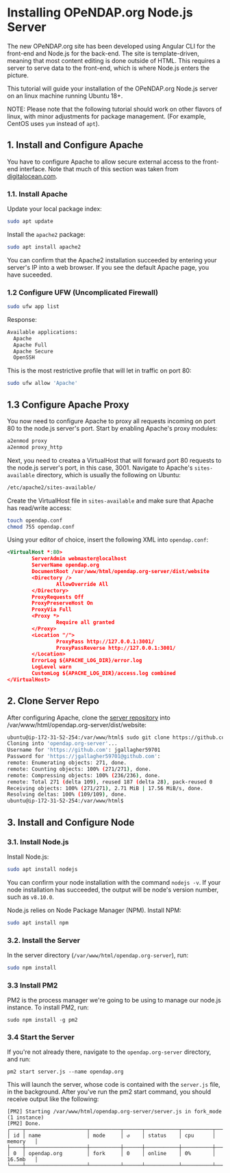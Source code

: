 # Installing OPeNDAP.org Node.js Server

The new OPeNDAP.org site has been developed using Angular CLI for the front-end
and Node.js for the back-end. The site is template-driven, meaning that most
content editing is done outside of HTML. This requires a server to serve
data to the front-end, which is where Node.js enters the picture.

This tutorial will guide your installation of the OPeNDAP.org Node.js server
on an linux machine running Ubuntu 18+.

NOTE: Please note that the following tutorial
should work on other flavors of linux, with minor adjustments for package
management. (For example, CentOS uses `yum` instead of `apt`).

## 1. Install and Configure Apache

You have to configure Apache to allow secure external access to the front-end interface.
Note that much of this section was taken from [digitalocean.com](https://www.digitalocean.com/community/tutorials/how-to-install-the-apache-web-server-on-ubuntu-18-04-quickstart).

### 1.1. Install Apache

Update your local package index:

````bash
sudo apt update
````

Install the `apache2` package:

````bash
sudo apt install apache2
````

You can confirm that the Apache2 installation succeeded by entering your server's IP
into a web browser. If you see the default Apache page, you have suceeded.

### 1.2 Configure UFW (Uncomplicated Firewall)

````bash
sudo ufw app list
````

Response:

````bash
Available applications:
  Apache
  Apache Full
  Apache Secure
  OpenSSH
````

This is the most restrictive profile that will let in traffic on port 80:

````bash
sudo ufw allow 'Apache'
````

## 1.3 Configure Apache Proxy

You now need to configure Apache to proxy all requests incoming on port 80
to the node.js server's port. Start by enabling Apache's proxy modules:

````bash
a2enmod proxy
a2enmod proxy_http
````

Next, you need to createa a VirtualHost that will forward port 80 requests
to the node.js server's port, in this case, 3001. Navigate to
Apache's `sites-available` directory, which is usually the following on Ubuntu:

````bash
/etc/apache2/sites-available/
````

Create the VirtualHost file in `sites-available` and make sure that Apache has
read/write access:

````bash
touch opendap.conf
chmod 755 opendap.conf
````

Using your editor of choice, insert the following XML into `opendap.conf`:

````XML
<VirtualHost *:80>
        ServerAdmin webmaster@localhost
        ServerName opendap.org
        DocumentRoot /var/www/html/opendap.org-server/dist/website
        <Directory />
                AllowOverride All
        </Directory>
        ProxyRequests Off
        ProxyPreserveHost On
        ProxyVia Full
        <Proxy *>
                Require all granted
        </Proxy>
        <Location "/">
                ProxyPass http://127.0.0.1:3001/
                ProxyPassReverse http://127.0.0.1:3001/
        </Location>
        ErrorLog ${APACHE_LOG_DIR}/error.log
        LogLevel warn
        CustomLog ${APACHE_LOG_DIR}/access.log combined
</VirtualHost>
````

## 2. Clone Server Repo

After configuring Apache, clone the [server repository](https://github.com/alexporrello/opendap.org-server)
into /var/www/html/opendap.org-server/dist/website:

````bash
ubuntu@ip-172-31-52-254:/var/www/html$ sudo git clone https://github.com/OPENDAP/opendap.org-server
Cloning into 'opendap.org-server'...
Username for 'https://github.com': jgallagher59701
Password for 'https://jgallagher59701@github.com': 
remote: Enumerating objects: 271, done.
remote: Counting objects: 100% (271/271), done.
remote: Compressing objects: 100% (236/236), done.
remote: Total 271 (delta 109), reused 187 (delta 28), pack-reused 0
Receiving objects: 100% (271/271), 2.71 MiB | 17.56 MiB/s, done.
Resolving deltas: 100% (109/109), done.
ubuntu@ip-172-31-52-254:/var/www/html$ 
````

## 3. Install and Configure Node

### 3.1. Install Node.js

Install Node.js:

````bash
sudo apt install nodejs
````

You can confirm your node installation with the command `nodejs -v`. 
If your node installation has succeeded, the output will be node's version
number, such as `v8.10.0`.

Node.js relies on Node Package Manager (NPM). Install NPM:

````bash
sudo apt install npm
````

### 3.2. Install the Server

In the server directory (`/var/www/html/opendap.org-server`), run:

````bash
sudo npm install
````

### 3.3 Install PM2

PM2 is the process manager we're going to be using to manage our node.js
instance. To install PM2, run:

````
sudo npm install -g pm2
````

### 3.4 Start the Server

If you're not already there, navigate to the `opendap.org-server` directory,
and run:

````
pm2 start server.js --name opendap.org
````

This will launch the server, whose code is contained with the `server.js` file,
in the background. After you've run the pm2 start command, you should receive
output like the following:

```
[PM2] Starting /var/www/html/opendap.org-server/server.js in fork_mode (1 instance)
[PM2] Done.
┌────┬────────────────────┬──────────┬──────┬───────────┬──────────┬──────────┐
│ id │ name               │ mode     │ ↺    │ status    │ cpu      │ memory   │
├────┼────────────────────┼──────────┼──────┼───────────┼──────────┼──────────┤
│ 0  │ opendap.org        │ fork     │ 0    │ online    │ 0%       │ 16.5mb   │
└────┴────────────────────┴──────────┴──────┴───────────┴──────────┴──────────┘
````
